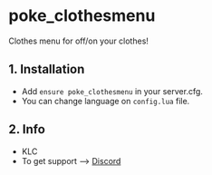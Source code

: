 # poke_clothesmenu
Clothes menu for off/on your clothes!

## 1. Installation
- Add ```ensure poke_clothesmenu``` in your server.cfg.
- You can change language on ```config.lua``` file.

## 2. Info
- KLC
- To get support --> [Discord](http://discord.vorpcore.com/)
